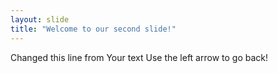 ```yaml
---
layout: slide
title: "Welcome to our second slide!"
---
```

Changed this line from Your text
Use the left arrow to go back!
